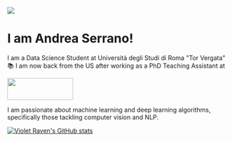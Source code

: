 ![](https://media.giphy.com/media/26xBwdIuRJiAIqHwA/giphy.gif?cid=ecf05e479p3huxabwbs909smt9v46bwpcae42f48yh8isz6d&rid=giphy.gif&ct=g)

# I am Andrea Serrano!

I am a Data Science Student at Università degli Studi di Roma "Tor Vergata" :books:
I am now back from the US after working as a PhD Teaching Assistant at 

<img src="https://user-images.githubusercontent.com/34713088/130789828-6b4d080a-53f6-4786-b8ec-3319f6483917.png" width="150" height="50"> 


I am passionate about machine learning and deep learning algorithms, specifically those tackling computer vision and NLP.

[![Violet Raven's GitHub stats](https://github-readme-stats.vercel.app/api?username=violetraven)](https://github.com/violetraven/github-readme-stats&count_private=true&show_icons=true&theme=radical)





